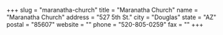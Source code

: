 +++
slug = "maranatha-church"
title = "Maranatha Church"
name = "Maranatha Church"
address = "527 5th St."
city = "Douglas"
state = "AZ"
postal = "85607"
website = ""
phone = "520-805-0259"
fax = ""
+++
